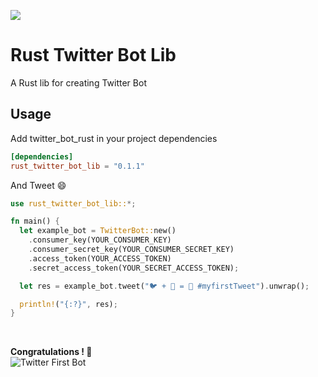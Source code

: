 [![](https://img.shields.io/crates/v/rust_twitter_bot_lib.svg)](https://crates.io/crates/rust_twitter_bot_lib)

# Rust Twitter Bot Lib
A Rust lib for creating Twitter Bot

## Usage
Add twitter_bot_rust in your project dependencies
```toml
[dependencies]
rust_twitter_bot_lib = "0.1.1"
```

And Tweet 😄
```rust
use rust_twitter_bot_lib::*;

fn main() {
  let example_bot = TwitterBot::new()
    .consumer_key(YOUR_CONSUMER_KEY)
    .consumer_secret_key(YOUR_CONSUMER_SECRET_KEY)
    .access_token(YOUR_ACCESS_TOKEN)
    .secret_access_token(YOUR_SECRET_ACCESS_TOKEN);

  let res = example_bot.tweet("🐦 + 🦀 = 💙 #myfirstTweet").unwrap();

  println!("{:?}", res);
}
```
<br/>

**Congratulations ! 🎉**  
![Twitter First Bot](https://image.noelshack.com/fichiers/2019/17/5/1556304403-screen-shot-2019-04-26-at-8-44-01-pm.png)
